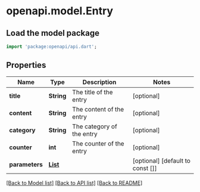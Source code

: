 # openapi.model.Entry

## Load the model package
```dart
import 'package:openapi/api.dart';
```

## Properties
Name | Type | Description | Notes
------------ | ------------- | ------------- | -------------
**title** | **String** | The title of the entry | [optional] 
**content** | **String** | The content of the entry | [optional] 
**category** | **String** | The category of the entry | [optional] 
**counter** | **int** | The counter of the entry | [optional] 
**parameters** | [**List<EntryParametersInner>**](EntryParametersInner.md) |  | [optional] [default to const []]

[[Back to Model list]](../README.md#documentation-for-models) [[Back to API list]](../README.md#documentation-for-api-endpoints) [[Back to README]](../README.md)


